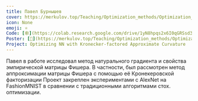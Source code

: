 ```yaml
---
title: Павел Бурнышев
cover: https://merkulov.top/Teaching/Optimization_methods/Optimization_methods__/Лучшие_проекты_по_оптимизации_2019/Павел_Бурнышев/burnyshev.png
icon: None
emoji: ⭐
Code: [🕸](https://colab.research.google.com/drive/1yN8hpqs2x6I0qGRSsd3InEMc8QVX8IrZ#scrollTo=z6XO0jUcXjRq)
Poster: [📎](https://merkulov.top/Teaching/Optimization_methods/Optimization_methods__/Лучшие_проекты_по_оптимизации_2019/Павел_Бурнышев/burnyshev.pdf)
Project: Optimizing NN with Kronecker-factored Approximate Curvature
---
```


Павел в работе исследовал метод натурального градиента и свойства эмпирической матрицы Фишера. В частности, был рассмотрен метод аппроксимации матрицы Фишера с помощью её Кронекеровской факторизации Проект закреплен экспериментами с AlexNet на FashionMNIST в сравнении с традиционными алгоритмами стох. оптимизации.
